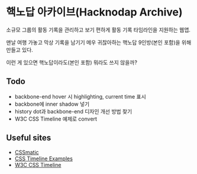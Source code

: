 # 핵노답 아카이브(Hacknodap Archive)

소규모 그룹의 활동 기록을 관리하고 보기 편하게 활동 기록 타임라인을 지원하는 웹앱.

맨날 여행 가놓고 막상 기록을 남기기 메우 귀찮아하는 핵노답 9인방(본인 포함)을 위해 만들고 있다.

이런 게 있으면 핵노답이라도(본인 포함) 뭐라도 쓰지 않을까?


## Todo

* backbone-end hover 시 highlighting, current time 표시
* backbone에 inner shadow 넣기
* history dot과 backbone-end 디자인 개선 방법 찾기
* W3C CSS Timeline 예제로 convert

## Useful sites

* [CSSmatic](https://www.cssmatic.com/gradient-generator)
* [CSS Timeline Examples](https://freefrontend.com/css-timelines/)
* [W3C CSS Timeline](https://www.w3schools.com/howto/tryit.asp?filename=tryhow_css_timeline)
